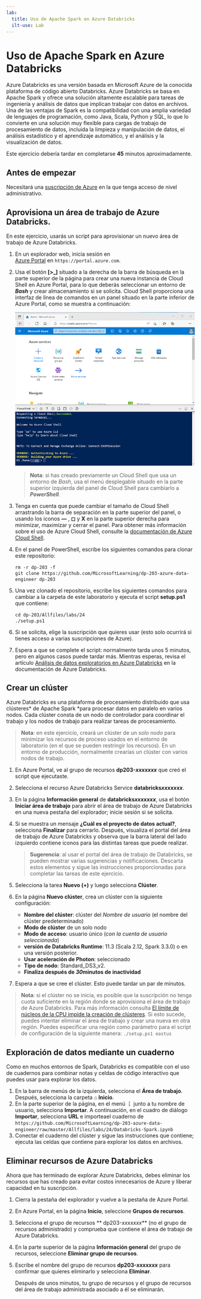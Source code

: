 ```yaml
---
lab:
  title: Uso de Apache Spark en Azure Databricks
  ilt-use: Lab
---
```


# Uso de Apache Spark en Azure Databricks

Azure Databricks es una versión basada en Microsoft Azure de la conocida plataforma de código abierto Databricks. Azure Databricks se basa en Apache Spark y ofrece una solución altamente escalable para tareas de ingeniería y análisis de datos que implican trabajar con datos en archivos. Una de las ventajas de Spark es la compatibilidad con una amplia variedad de lenguajes de programación, como Java, Scala, Python y SQL, lo que lo convierte en una solución muy flexible para cargas de trabajo de procesamiento de datos, incluida la limpieza y manipulación de datos, el análisis estadístico y el aprendizaje automático, y el análisis y la visualización de datos.

Este ejercicio debería tardar en completarse **45** minutos aproximadamente.

## Antes de empezar

Necesitará una [suscripción de Azure](https://azure.microsoft.com/free) en la que tenga acceso de nivel administrativo.

## Aprovisiona un área de trabajo de Azure Databricks.

En este ejercicio, usarás un script para aprovisionar un nuevo área de trabajo de Azure Databricks.

1. En un explorador web, inicia sesión en [Azure Portal](https://portal.azure.com) en `https://portal.azure.com`.
2. Usa el botón **[\>_]** situado a la derecha de la barra de búsqueda en la parte superior de la página para crear una nueva instancia de Cloud Shell en Azure Portal, para lo que deberás seleccionar un entorno de ***Bash*** y crear almacenamiento si se solicita. Cloud Shell proporciona una interfaz de línea de comandos en un panel situado en la parte inferior de Azure Portal, como se muestra a continuación:

    ![Azure Portal con un panel de Cloud Shell](./images/cloud-shell.png)

    > **Nota**: si has creado previamente un Cloud Shell que usa un entorno de *Bash*, usa el menú desplegable situado en la parte superior izquierda del panel de Cloud Shell para cambiarlo a ***PowerShell***.

3. Tenga en cuenta que puede cambiar el tamaño de Cloud Shell arrastrando la barra de separación en la parte superior del panel, o usando los iconos **&#8212;** , **&#9723;** y **X** en la parte superior derecha para minimizar, maximizar y cerrar el panel. Para obtener más información sobre el uso de Azure Cloud Shell, consulte la [documentación de Azure Cloud Shell](https://docs.microsoft.com/azure/cloud-shell/overview).

4. En el panel de PowerShell, escribe los siguientes comandos para clonar este repositorio:

    ```
    rm -r dp-203 -f
    git clone https://github.com/MicrosoftLearning/dp-203-azure-data-engineer dp-203
    ```

5. Una vez clonado el repositorio, escribe los siguientes comandos para cambiar a la carpeta de este laboratorio y ejecuta el script **setup.ps1** que contiene:

    ```
    cd dp-203/Allfiles/labs/24
    ./setup.ps1
    ```

6. Si se solicita, elige la suscripción que quieres usar (esto solo ocurrirá si tienes acceso a varias suscripciones de Azure).

7. Espera a que se complete el script: normalmente tarda unos 5 minutos, pero en algunos casos puede tardar más. Mientras esperas, revisa el artículo [Análisis de datos exploratorios en Azure Databricks](https://learn.microsoft.com/azure/databricks/exploratory-data-analysis/) en la documentación de Azure Databricks.

## Crear un clúster

Azure Databricks es una plataforma de procesamiento distribuido que usa clústeres* de Apache Spark *para procesar datos en paralelo en varios nodos. Cada clúster consta de un nodo de controlador para coordinar el trabajo y los nodos de trabajo para realizar tareas de procesamiento.

> **Nota**: en este ejercicio, creará un clúster de un *solo nodo* para minimizar los recursos de proceso usados en el entorno de laboratorio (en el que se pueden restringir los recursos). En un entorno de producción, normalmente crearías un clúster con varios nodos de trabajo.

1. En Azure Portal, ve al grupo de recursos **dp203-*xxxxxxx*** que creó el script que ejecutaste.
2. Selecciona el recurso Azure Databricks Service **databricks*xxxxxxx***.
3. En la página **Información general** de **databricks*xxxxxxx***, usa el botón **Iniciar área de trabajo** para abrir el área de trabajo de Azure Databricks en una nueva pestaña del explorador; inicie sesión si se solicita.
4. Si se muestra un mensaje **¿Cuál es el proyecto de datos actual?**, selecciona **Finalizar** para cerrarlo. Después, visualiza el portal del área de trabajo de Azure Databricks y observa que la barra lateral del lado izquierdo contiene iconos para las distintas tareas que puede realizar.

    >**Sugerencia**: al usar el portal del área de trabajo de Databricks, se pueden mostrar varias sugerencias y notificaciones. Descarta estos elementos y sigue las instrucciones proporcionadas para completar las tareas de este ejercicio.

1. Selecciona la tarea **Nuevo (+)** y luego selecciona **Clúster**.
1. En la página **Nuevo clúster**, crea un clúster con la siguiente configuración:
    - **Nombre del clúster**: clúster del *Nombre de usuario*  (el nombre del clúster predeterminado)
    - **Modo de clúster** de un solo nodo
    - **Modo de acceso**: usuario único (*con la cuenta de usuario seleccionada*)
    -  **versión de Databricks Runtime**: 11.3 (Scala 2.12, Spark 3.3.0) o en una versión posterior.
    - **Usar aceleración de Photon**: seleccionado
    - **Tipo de nodo**: Standard_DS3_v2.
    - **Finaliza después de ***30***minutos de inactividad**

7. Espera a que se cree el clúster. Esto puede tardar un par de minutos.

> **Nota**: si el clúster no se inicia, es posible que la suscripción no tenga cuota suficiente en la región donde se aprovisiona el área de trabajo de Azure Databricks. Para más información consulta [El límite de núcleos de la CPU impide la creación de clústeres](https://docs.microsoft.com/azure/databricks/kb/clusters/azure-core-limit). Si esto sucede, puedes intentar eliminar el área de trabajo y crear una nueva en otra región. Puedes especificar una región como parámetro para el script de configuración de la siguiente manera: `./setup.ps1 eastus`

## Exploración de datos mediante un cuaderno

Como en muchos entornos de Spark, Databricks es compatible con el uso de cuadernos para combinar notas y celdas de código interactivo que puedes usar para explorar los datos.

1. En la barra de menús de la izquierda, selecciona el **Área de trabajo**. Después, selecciona la carpeta **⌂ Inicio**.
1. En la parte superior de la página, en el menú **⋮** junto a tu nombre de usuario, selecciona **Importar**. A continuación, en el cuadro de diálogo **Importar**, selecciona **URL** e importeael cuaderno de `https://github.com/MicrosoftLearning/dp-203-azure-data-engineer/raw/master/Allfiles/labs/24/Databricks-Spark.ipynb`
1. Conectar el cuaderno del clúster y sigue las instrucciones que contiene; ejecuta las celdas que contiene para explorar los datos en archivos.

## Eliminar recursos de Azure Databricks

Ahora que has terminado de explorar Azure Databricks, debes eliminar los recursos que has creado para evitar costos innecesarios de Azure y liberar capacidad en tu suscripción.

1. Cierra la pestaña del explorador y vuelve a la pestaña de Azure Portal.
2. En Azure Portal, en la página **Inicio**, seleccione **Grupos de recursos**.
3. Selecciona el grupo de recursos ** dp203-*xxxxxxx*** (no el grupo de recursos administrado) y comprueba que contiene el área de trabajo de Azure Databricks.
4. En la parte superior de la página **Información general** del grupo de recursos, seleccione **Eliminar grupo de recursos**.
5. Escribe el nombre del grupo de recursos **dp203-*xxxxxxx*** para confirmar que quieres eliminarlo y selecciona **Eliminar**.

    Después de unos minutos, tu grupo de recursos y el grupo de recursos del área de trabajo administrada asociado a él se eliminarán.
